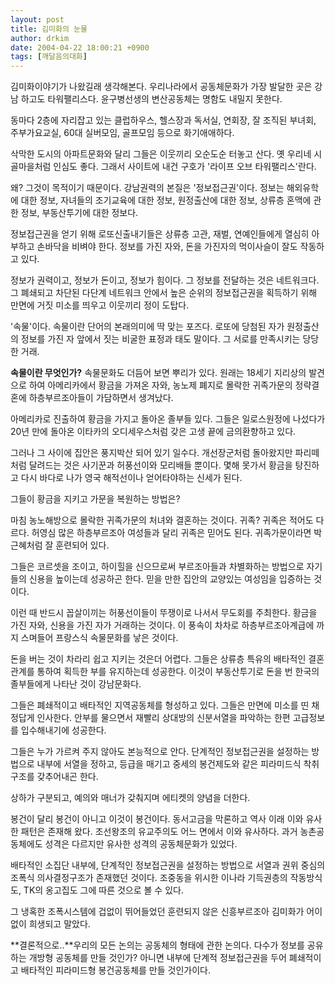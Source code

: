 ```yaml
---
layout: post
title: 김미화의 눈물
author: drkim
date: 2004-04-22 18:00:21 +0900
tags: [깨달음의대화]
---
```

김미화이야기가 나왔길래 생각해본다. 우리나라에서 공동체문화가 가장 발달한 곳은 강남 하고도 타워팰리스다. 윤구병선생의 변산공동체는 명함도 내밀지 못한다. 

동마다 2층에 자리잡고 있는 클럽하우스, 헬스장과 독서실, 연회장, 잘 조직된 부녀회, 주부가요교실, 60대 실버모임, 골프모임 등으로 화기애애하다. 

삭막한 도시의 아파트문화와 달리 그들은 이웃끼리 오순도순 터놓고 산다. 옛 우리네 시골마을처럼 인심도 좋다. 그래서 사이트에 내건 구호가 '라이프 오브 타워팰리스'란다. 

왜? 그것이 목적이기 때문이다. 강남권력의 본질은 '정보접근권'이다. 정보는 해외유학에 대한 정보, 자녀들의 조기교육에 대한 정보, 원정출산에 대한 정보, 상류층 혼맥에 관한 정보, 부동산투기에 대한 정보다.

정보접근권을 얻기 위해 로또신출내기들은 상류층 고관, 재벌, 연예인들에게 열심히 아부하고 손바닥을 비벼야 한다. 정보를 가진 자와, 돈을 가진자의 먹이사슬이 잘도 작동하고 있다. 

정보가 권력이고, 정보가 돈이고, 정보가 힘이다. 그 정보를 전달하는 것은 네트워크다. 그 폐쇄되고 차단된 다단계 네트워크 안에서 높은 순위의 정보접근권을 획득하기 위해 만면에 거짓 미소를 띄우고 이웃끼리 정이 도탑다. 

'속물'이다. 속물이란 단어의 본래의미에 딱 맞는 포즈다. 로또에 당첨된 자가 원정출산의 정보를 가진 자 앞에서 짓는 비굴한 표정과 태도 말이다. 그 서로를 만족시키는 당당한 거래. 

**속물이란 무엇인가?** 
속물문화도 더듬어 보면 뿌리가 있다. 원래는 18세기 지리상의 발견으로 하여 아메리카에서 황금을 가져온 자와, 농노제 폐지로 몰락한 귀족가문의 정략결혼에 하층부르조아들이 가담하면서 생겨났다. 

아메리카로 진출하여 황금을 가지고 돌아온 졸부들 있다. 그들은 일로스원정에 나섰다가 20년 만에 돌아온 이타카의 오디세우스처럼 갖은 고생 끝에 금의환향하고 있다. 

그러나 그 사이에 집안은 풍지박산 되어 있기 일수다. 개선장군처럼 돌아왔지만 파리떼처럼 달려드는 것은 사기꾼과 허풍선이와 모리배들 뿐이다. 몇해 못가서 황금을 탕진하고 다시 바다로 나가 영국 해적선이나 얻어타야하는 신세가 된다. 

그들이 황금을 지키고 가문을 복원하는 방법은?

마침 농노해방으로 몰락한 귀족가문의 처녀와 결혼하는 것이다. 귀족? 귀족은 적어도 다르다. 허영심 많은 하층부르조아 여성들과 달리 귀족은 믿어도 된다. 귀족가문이라면 박근혜처럼 잘 훈련되어 있다. 

그들은 코르셋을 조이고, 하이힐을 신으므로써 부르조아들과 차별화하는 방법으로 자기들의 신용을 높이는데 성공하곤 한다. 믿을 만한 집안의 교양있는 여성임을 입증하는 것이다. 

이런 때 반드시 꼽살이끼는 허풍선이들이 뚜쟁이로 나서서 무도회를 주최한다. 황금을 가진 자와, 신용을 가진 자가 거래하는 것이다. 이 풍속이 차차로 하층부르조아계급에 까지 스며들어 프랑스식 속물문화를 낳은 것이다. 

돈을 버는 것이 차라리 쉽고 지키는 것은더 어렵다. 그들은 상류층 특유의 배타적인 결혼관계를 통하여 획득한 부를 유지하는데 성공한다. 이것이 부동산투기로 돈을 번 한국의 졸부들에게 나타난 것이 강남문화다. 

그들은 폐쇄적이고 배타적인 지역공동체를 형성하고 있다. 그들은 만면에 미소를 띤 채 정답게 인사한다. 안부를 물으면서 재빨리 상대방의 신분서열을 파악하는 한편 고급정보를 입수해내기에 성공한다. 

그들은 누가 가르켜 주지 않아도 본능적으로 안다. 단계적인 정보접근권을 설정하는 방법으로 내부에 서열을 정하고, 등급을 매기고 중세의 봉건제도와 같은 피라미드식 착취구조를 갖추어내곤 한다. 

상하가 구분되고, 예의와 매너가 갖춰지며 에티켓의 양념을 더한다. 

봉건이 달리 봉건이 아니고 이것이 봉건이다. 동서고금을 막론하고 역사 이래 이와 유사한 패턴은 존재해 왔다. 조선왕조의 유교주의도 어느 면에서 이와 유사하다. 과거 농촌공동체에도 성격은 다르지만 유사한 성격의 공동체문화가 있었다. 

배타적인 소집단 내부에, 단계적인 정보접근권을 설정하는 방법으로 서열과 권위 중심의 조폭식 의사결정구조가 존재했던 것이다. 조중동을 위시한 이나라 기득권층의 작동방식도, TK의 옹고집도 그에 따른 것으로 볼 수 있다. 

그 냉혹한 조폭시스템에 겁없이 뛰어들었던 훈련되지 않은 신흥부르조아 김미화가 어이없이 희생되고 말았다. 

**결론적으로..**우리의 모든 논의는 공동체의 형태에 관한 논의다. 다수가 정보를 공유하는 개방형 공동체를 만들 것인가? 아니면 내부에 단계적 정보접근권을 두어 폐쇄적이고 배타적인 피라미드형 봉건공동체를 만들 것인가이다.
